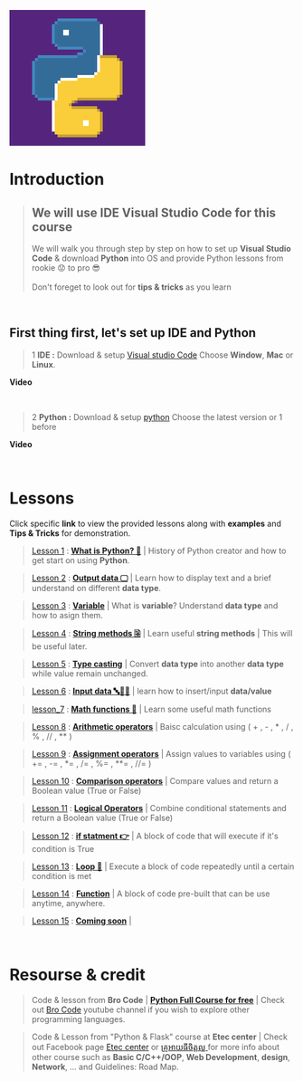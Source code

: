 ![Python logo GIFs](docs/gifs_readme/Python-logo-gifs.gif)

# **Introduction**
> ## We will use IDE **Visual Studio Code** for this course <br>
> We will walk you through step by step on how to set up **Visual Studio Code** & download **Python** into OS and provide Python lessons from rookie 😟 to pro 😎 <br><br>
> Don't foreget to look out for **tips & tricks** as you learn

<br>

## First thing first, let's set up **IDE** and **Python**
> 1 **IDE :** Download & setup [Visual studio Code](https://code.visualstudio.com/Download) Choose **Window**, **Mac** or **Linux**.

**Video**

<br>


> 2 **Python :** Download & setup [python](https://www.python.org/downloads/) Choose the latest version or 1 before

**Video**

<br>

# Lessons

Click specific **link** to view the provided lessons along with **examples** and **Tips & Tricks** for demonstration.

> [Lesson 1](Lessons/lesson_1.md) : [**What is Python? 🐍**](Lessons/lesson_1.md) | History of Python creator and how to get start on using **Python**.

> [Lesson 2](Lessons/lesson_2.md) : [**Output data 🖵**](Lessons/lesson_2.md) | Learn how to display text and a brief understand on different **data type**.

> [Lesson 3](Lessons/lesson_3.md) : [**Variable**](Lessons/lesson_3.md) | What is **variable**? Understand **data type** and how to asign them.

> [Lesson 4](Lessons/lesson_4.md) : [**String methods 🗟**](Lessons/lesson_4.md) | Learn useful **string methods** | This will be useful later.

> [Lesson 5](Lessons/lesson_5.md) : [**Type casting**](Lessons/lesson_5.md) | Convert **data type** into another **data type** while value remain unchanged.

> [Lesson 6](Lessons/lesson_6.md) : [**Input data 🔤🔢🔢**](Lessons/lesson_6.md) | learn how to insert/input **data/value**

> [lesson_7](Lessons/lesson_7.md) : [**Math functions 🧮**](Lessons/lesson_7.md) | Learn some useful math functions

> [Lesson 8](Lessons/lesson_8.md) : [**Arithmetic operators**](Lessons/lesson_8.md) | Baisc calculation using ( + , - , * , / , % , // , ** )

> [Lesson 9](Lessons/lesson_9.md) : [**Assignment operators**](Lessons/lesson_9.md) | Assign values to variables using ( += , -= , *= , /= , %= , **= , //= )

> [Lesson 10]() : [**Comparison operators**]() | Compare values and return a Boolean value (True or False)

> [Lesson 11]() : [**Logical Operators**]() | Combine conditional statements and return a Boolean value (True or False)

> [Lesson 12]() : [**if statment 👉**]() | A block of code that will execute if it's condition is True

> [Lesson 13]() : [**Loop 🔁**]() | Execute a block of code repeatedly until a certain condition is met

> [Lesson 14]() : [**Function**]() | A block of code pre-built that can be use anytime, anywhere.

> [Lesson 15]() : [**Coming soon**]() |

<br>

# Resourse & credit

> Code & lesson from **Bro Code** | [**Python Full Course for free**](https://www.youtube.com/watch?v=XKHEtdqhLK8&t=4053s) | Check out [Bro Code](https://www.youtube.com/@BroCodez) youtube channel if you wish to explore other programming languages.

> Code & Lesson from "Python & Flask" course at **Etec center** | Check out Facebook page [Etec center](https://www.facebook.com/etectrainingcenter) or [គ្រូអាយធីចិត្តល្អ ](https://www.facebook.com/kroitfan) for more info about other course such as **Basic C/C++/OOP**, **Web Development**, **design**, **Network**, ... and Guidelines: Road Map.
